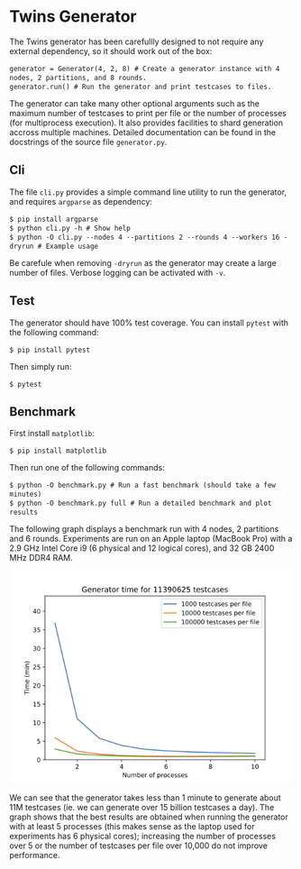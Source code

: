 # Twins Generator
The Twins generator has been carefullly designed to not require any external dependency, so it should work out of the box:
```
generator = Generator(4, 2, 8) # Create a generator instance with 4 nodes, 2 partitions, and 8 rounds.
generator.run() # Run the generator and print testcases to files.
```
The generator can take many other optional arguments such as the maximum number of testcases to print per file or the number of processes (for multiprocess execution). It also provides facilities to shard generation accross multiple machines. Detailed documentation can be found in the docstrings of the source file `generator.py`.

## Cli
The file `cli.py` provides a simple command line utility to run the generator, and requires `argparse` as dependency:
```
$ pip install argparse
$ python cli.py -h # Show help
$ python -O cli.py --nodes 4 --partitions 2 --rounds 4 --workers 16 -dryrun # Example usage
```
Be carefule when removing `-dryrun` as the generator may create a large number of files. Verbose logging can be activated with `-v`.

## Test
The generator should have 100% test coverage. You can install `pytest` with the following command:
```
$ pip install pytest
```
Then simply run:
```
$ pytest
```

## Benchmark
First install `matplotlib`:
```
$ pip install matplotlib
```
Then run one of the following commands:
```
$ python -O benchmark.py # Run a fast benchmark (should take a few minutes)
$ python -O benchmark.py full # Run a detailed benchmark and plot results
```
The following graph displays a benchmark run with 4 nodes, 2 partitions and 6 rounds. Experiments are run on an Apple laptop (MacBook Pro) with a 2.9 GHz Intel Core i9 (6 physical and 12 logical cores), and 32 GB 2400 MHz DDR4 RAM.

![benchmark](generator-11390625.png)

We can see that the generator takes less than 1 minute to generate about 11M testcases (ie. we can generate over 15 billion testcases a day).
The graph shows that the best results are obtained when running the generator with at least 5 processes (this makes sense as the laptop used for experiments has 6 physical cores); increasing the number of processes over 5 or the number of testcases per file over 10,000 do not improve performance.
